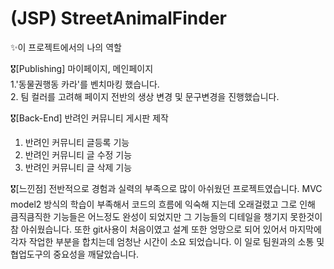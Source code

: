 # (JSP) StreetAnimalFinder

✨이 프로젝트에서의 나의 역할

🎖[Publishing] 마이페이지, 메인페이지 <br>
1.'동물권행동 카라'를 벤치마킹 했습니다. <br>
2. 팀 컬러를 고려해 페이지 전반의 생상 변경 및 문구변경을 진행했습니다. <br>

🎖[Back-End] 반려인 커뮤니티 게시판 제작
1. 반려인 커뮤니티 글등록 기능
2. 반려인 커뮤니티 글 수정 기능
3. 반려인 커뮤니티 글 삭제 기능

🎖[느낀점]
전반적으로 경험과 실력의 부족으로 많이 아쉬웠던 프로젝트였습니다. MVC model2 방식의 학습이 부족해서 코드의 흐름에 익숙해 지는데 오래걸렸고
그로 인해 큼직큼직한 기능들은 어느정도 완성이 되었지만 그 기능들의 디테일을 챙기지 못한것이 참 아쉬웠습니다.
또한 git사용이 처음이였고 설계 또한 엉망으로 되어 있어서 마지막에 각자 작업한 부분을 합치는데 엄청난 시간이 소요 되었습니다.
이 일로 팀원과의 소통 및 협업도구의 중요성을 깨달았습니다.




